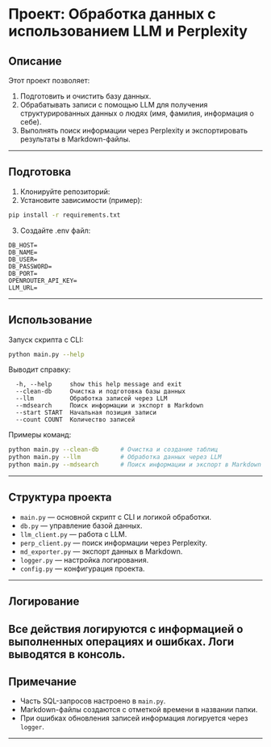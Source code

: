 # Проект: Обработка данных с использованием LLM и Perplexity

## Описание

Этот проект позволяет:

1. Подготовить и очистить базу данных.
2. Обрабатывать записи с помощью LLM для получения структурированных данных о людях (имя, фамилия, информация о себе).
3. Выполнять поиск информации через Perplexity и экспортировать результаты в Markdown-файлы.

---

## Подготовка

1. Клонируйте репозиторий:
2. Установите зависимости (пример):
```bash
pip install -r requirements.txt
```
3. Создайте .env файл:
```
DB_HOST=
DB_NAME=
DB_USER=
DB_PASSWORD=
DB_PORT=
OPENROUTER_API_KEY=
LLM_URL=
```
---

## Использование
Запуск скрипта с CLI:
```bash
python main.py --help
```
Выводит справку:
```text
  -h, --help     show this help message and exit
  --clean-db     Очистка и подготовка базы данных
  --llm          Обработка записей через LLM
  --mdsearch     Поиск информации и экспорт в Markdown
  --start START  Начальная позиция записи
  --count COUNT  Количество записей
```
Примеры команд:

```bash
python main.py --clean-db      # Очистка и создание таблиц
python main.py --llm           # Обработка данных через LLM
python main.py --mdsearch      # Поиск информации и экспорт в Markdown
```
---
## Структура проекта
* `main.py` — основной скрипт с CLI и логикой обработки.
* `db.py` — управление базой данных.
* `llm_client.py` — работа с LLM.
* `perp_client.py` — поиск информации через Perplexity.
* `md_exporter.py` — экспорт данных в Markdown.
* `logger.py` — настройка логирования.
* `config.py` — конфигурация проекта.
---
## Логирование
Все действия логируются с информацией о выполненных операциях и ошибках. Логи выводятся в консоль.
---
## Примечание
* Часть SQL-запросов настроено в `main.py`.
* Markdown-файлы создаются с отметкой времени в названии папки.
* При ошибках обновления записей информация логируется через `logger`.
---
